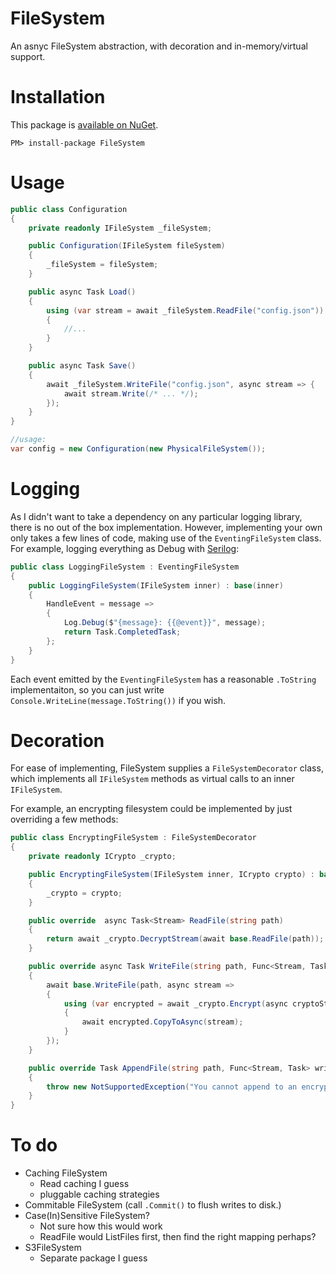 # FileSystem
An asnyc FileSystem abstraction, with decoration and in-memory/virtual support.


# Installation

This package is [available on NuGet](https://www.nuget.org/packages/FileSystem).

```
PM> install-package FileSystem
```

# Usage


```csharp
public class Configuration
{
    private readonly IFileSystem _fileSystem;

    public Configuration(IFileSystem fileSystem)
    {
        _fileSystem = fileSystem;
    }

    public async Task Load()
    {
        using (var stream = await _fileSystem.ReadFile("config.json"))
        {
            //...
        }
    }

    public async Task Save()
    {
        await _fileSystem.WriteFile("config.json", async stream => {
            await stream.Write(/* ... */);
        });
    }
}

//usage:
var config = new Configuration(new PhysicalFileSystem());
```

# Logging

As I didn't want to take a dependency on any particular logging library, there is no out of the box implementation.  However, implementing your own only takes a few lines of code, making use of the `EventingFileSystem` class.  For example, logging everything as Debug with [Serilog](https://serilog.net/):

```csharp
public class LoggingFileSystem : EventingFileSystem
{
    public LoggingFileSystem(IFileSystem inner) : base(inner)
    {
        HandleEvent = message =>
        {
            Log.Debug($"{message}: {{@event}}", message);
            return Task.CompletedTask;
        };
    }
}
```

Each event emitted by the `EventingFileSystem` has a reasonable `.ToString` implementaiton, so you can just write `Console.WriteLine(message.ToString())` if you wish.

# Decoration

For ease of implementing, FileSystem supplies a `FileSystemDecorator` class, which implements all `IFileSystem` methods as virtual calls to an inner `IFileSystem`.

For example, an encrypting filesystem could be implemented by just overriding a few methods:

```csharp
public class EncryptingFileSystem : FileSystemDecorator
{
    private readonly ICrypto _crypto;

    public EncryptingFileSystem(IFileSystem inner, ICrypto crypto) : base(inner)
    {
        _crypto = crypto;
    }

    public override  async Task<Stream> ReadFile(string path)
    {
        return await _crypto.DecryptStream(await base.ReadFile(path));
    }

    public override async Task WriteFile(string path, Func<Stream, Task> write)
    {
        await base.WriteFile(path, async stream =>
        {
            using (var encrypted = await _crypto.Encrypt(async cryptoStream => await write(cryptoStream)))
            {
                await encrypted.CopyToAsync(stream);
            }
        });
    }

    public override Task AppendFile(string path, Func<Stream, Task> write)
    {
        throw new NotSupportedException("You cannot append to an encrypted file.  Try reading, and the writing the whole file.");
    }
}
```

# To do

* Caching FileSystem
    * Read caching I guess
    * pluggable caching strategies
* Commitable FileSystem (call `.Commit()` to flush writes to disk.)
* Case(In)Sensitive FileSystem?
  * Not sure how this would work
  * ReadFile would ListFiles first, then find the right mapping perhaps?
 * S3FileSystem
    * Separate package I guess
